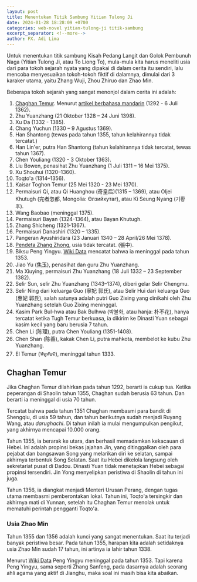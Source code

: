 ```yaml
---
layout: post
title: Menentukan Titik Sambung Yitian Tulong Ji
date: 2024-01-28 18:28:09 +0700
categories: web-novel yitian-tulong-ji titik-sambung
excerpt_separator: <!--more-->
author: FX. Adi Lima
---
```


Untuk menentukan titik sambung Kisah Pedang Langit dan Golok Pembunuh Naga (Yitian Tulong Ji, atau To Liong To),
mula-mula kita harus meneliti usia dari para tokoh sejarah nyata yang dipakai di dalam cerita itu sendiri, lalu
mencoba menyesuaikan tokoh-tokoh fiktif di dalamnya, dimulai dari 3 karaker utama, yaitu Zhang Wuji, Zhou Zhiruo
dan Zhao Min.

<!--more-->

Beberapa tokoh sejarah yang sangat menonjol dalam cerita ini adalah:

1. [Chaghan Temur](#chaghan-temur). Menurut [artikel berbahasa mandarin](https://zh.wikipedia.org/wiki/%E5%AF%9F%E7%BD%95%E5%B8%96%E6%9C%A8%E5%84%BF) (1292 - 6 Juli 1362).
2. Zhu Yuanzhang (21 Oktober 1328 – 24 Juni 1398).
3. Xu Da (1332 - 1385).
4. Chang Yuchun (1330 – 9 Agustus 1369).
5. Han Shantong (tewas pada tahun 1355, tahun kelahirannya tidak tercatat.)
6. Han Lin'er, putra Han Shantong (tahun kelahirannya tidak tercatat, tewas tahun 1367).
7. Chen Youliang (1320 - 3 Oktober 1363).
8. Liu Bowen, penasihat Zhu Yuanzhang (1 Juli 1311 – 16 Mei 1375).
9. Xu Shouhui (1320–1360).
10. Toqto'a (1314–1356).
11. Kaisar Toghon Temur (25 Mei 1320 - 23 Mei 1370).
12. Permaisuri Qi, atau Qi Huanghou (奇皇后)(1315 – 1369), 
    atau Oljei Khutugh (完者忽都, Mongolia: Өлзийхутаг), atau Ki Seung Nyang (기황후).
13. Wang Baobao (meninggal 1375).
14. Permaisuri Bayan (1324-1364), atau Bayan Khutugh.
15. Zhang Shicheng (1321-1367).
16. Permaisuri Danashiri (1320 – 1335).
17. Pangeran Ayushiridara (23 Januari 1340 – 28 April/26 Mei 1378).
18. [Pendeta Zhang Zhong](https://en.wikipedia.org/wiki/Zhang_Zhong_(Taoist)), usia tidak tercatat. (張中).
19. Biksu Peng Yingyu. [Wiki Data](https://www.wikidata.org/wiki/Q6802517) mencatat bahwa ia meninggal pada tahun 1353.
20. Jiao Yu (焦玉), penasihat dan guru Zhu Yuanzhang.
21. Ma Xiuying, permaisuri Zhu Yuanzhang (18 Juli 1332 – 23 September 1382).
22. Selir Sun, selir Zhu Yuanzhang (1343–1374), diberi gelar Selir Chengmu.
23. Selir Ning dari keluarga Guo (寧妃 郭氏), atau Selir Hui dari keluarga Guo (惠妃 郭氏), salah satunya adalah putri
    Guo Zixing yang dinikahi oleh Zhu Yuanzhang setelah Guo Zixing meninggal.
24. Kasim Park Bul-hwa atau Bak Bulhwa (박불화, atau hanja: 朴不花), hanya tercatat ketika Tugh Temur berkuasa, ia dikirim
    ke Dinasti Yuan sebagai kasim kecil yang baru berusia 7 tahun.
25. Chen Li (陈理), putra Chen Youliang (1351-1408).
26. Chen Shan (陈善), kakak Chen Li, putra mahkota, membelot ke kubu Zhu Yuanzhang.
27. El Temur (ᠡᠯᠲᠡᠮᠦᠷ), meninggal tahun 1333.


## Chaghan Temur

Jika Chaghan Temur dilahirkan pada tahun 1292, berarti ia cukup tua. Ketika peperangan di Shaolin tahun 1355, Chaghan
sudah berusia 63 tahun. Dan berarti ia meninggal di usia 70 tahun.

Tercatat bahwa pada tahun 1351 Chaghan membasmi para bandit di Shengqiu, di usia 59 tahun, dan tahun berikutnya
sudah menjadi Ruyang Wang, atau _darughachi_. Di tahun inilah ia mulai mengumpulkan pengikut, yang akhirnya mencapai
10.000 orang.

Tahun 1355, ia berarak ke utara, dan berhasil memadamkan kekacauan di Hebei. Ini adalah propinsi bekas jajahan Jin,
yang ditinggalkan oleh para pejabat dan bangsawan Song yang melarikan diri ke selatan, sampai akhirnya terbentuk
Song Selatan. Saat itu Hebei dikelola langsung oleh sekretariat pusat di Dadou. Dinasti Yuan tidak menetapkan Hebei
sebagai propinsi tersendiri. Jin Yong menyelipkan peristiwa di Shaolin di tahun ini juga.

Tahun 1356, ia diangkat menjadi Menteri Urusan Perang, dengan tugas utama membasmi pemberontakan lokal.
Tahun ini, Toqto'a tersingkir dan akhirnya mati di Yunnan, setelah itu Chaghan Temur menolak untuk mematuhi
perintah pengganti Toqto'a.

### Usia Zhao Min

Tahun 1355 dan 1356 adalah kunci yang sangat menentukan. Saat itu terjadi banyak peristiwa besar. Pada tahun 1355,
harapan kita adalah setidaknya usia Zhao Min sudah 17 tahun, ini artinya ia lahir tahun 1338.

Menurut [Wiki Data](https://www.wikidata.org/wiki/Q6802517) Peng Yingyu meninggal pada tahun 1353. Tapi karena 
Peng Yingyu, sama seperti Zhang Sanfeng, pada dasarnya adalah seorang ahli agama yang aktif di Jianghu, maka soal ini
masih bisa kita abaikan.

